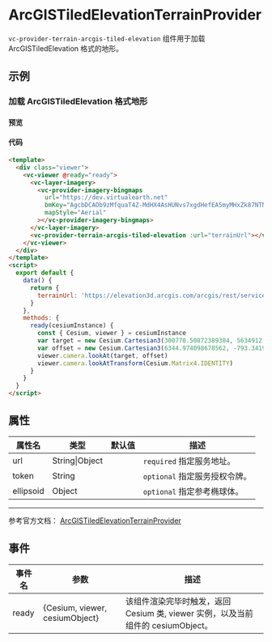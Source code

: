 # ArcGISTiledElevationTerrainProvider

`vc-provider-terrain-arcgis-tiled-elevation` 组件用于加载 ArcGISTiledElevation 格式的地形。

## 示例

### 加载 ArcGISTiledElevation 格式地形

#### 预览

<doc-preview>
   <template>
    <div class="viewer">
      <vc-viewer @ready="ready">
        <vc-layer-imagery>
          <vc-provider-imagery-bingmaps url="https://dev.virtualearth.net" bmKey="AgcbDCAOb9zMfquaT4Z-MdHX4AsHUNvs7xgdHefEA5myMHxZk87NTNgdLbG90IE-" mapStyle="Aerial"></vc-provider-imagery-bingmaps>
        </vc-layer-imagery>
        <vc-provider-terrain-arcgis-tiled-elevation :url="terrainUrl"></vc-provider-terrain-arcgis-tiled-elevation>
      </vc-viewer>
    </div>
  </template>
  <script>
    export default {
      data () {
        return {
          terrainUrl: 'https://elevation3d.arcgis.com/arcgis/rest/services/WorldElevation3D/Terrain3D/ImageServer'
        }
      },
      methods: {
        ready (cesiumInstance) {
          const {Cesium, viewer} = cesiumInstance
          var target = new Cesium.Cartesian3(300770.50872389384, 5634912.131394585, 2978152.2865545116)
          var offset = new Cesium.Cartesian3(6344.974098678562, -793.3419798081741, 2499.9508860763162)
          viewer.camera.lookAt(target, offset)
          viewer.camera.lookAtTransform(Cesium.Matrix4.IDENTITY)
        }
      }
    }
  </script>
</doc-preview>

#### 代码

```html
<template>
  <div class="viewer">
    <vc-viewer @ready="ready">
      <vc-layer-imagery>
        <vc-provider-imagery-bingmaps
          url="https://dev.virtualearth.net"
          bmKey="AgcbDCAOb9zMfquaT4Z-MdHX4AsHUNvs7xgdHefEA5myMHxZk87NTNgdLbG90IE-"
          mapStyle="Aerial"
        ></vc-provider-imagery-bingmaps>
      </vc-layer-imagery>
      <vc-provider-terrain-arcgis-tiled-elevation :url="terrainUrl"></vc-provider-terrain-arcgis-tiled-elevation>
    </vc-viewer>
  </div>
</template>
<script>
  export default {
    data() {
      return {
        terrainUrl: 'https://elevation3d.arcgis.com/arcgis/rest/services/WorldElevation3D/Terrain3D/ImageServer'
      }
    },
    methods: {
      ready(cesiumInstance) {
        const { Cesium, viewer } = cesiumInstance
        var target = new Cesium.Cartesian3(300770.50872389384, 5634912.131394585, 2978152.2865545116)
        var offset = new Cesium.Cartesian3(6344.974098678562, -793.3419798081741, 2499.9508860763162)
        viewer.camera.lookAt(target, offset)
        viewer.camera.lookAtTransform(Cesium.Matrix4.IDENTITY)
      }
    }
  }
</script>
```

## 属性

| 属性名    | 类型           | 默认值 | 描述                          |
| --------- | -------------- | ------ | ----------------------------- |
| url       | String\|Object |        | `required` 指定服务地址。     |
| token     | String         |        | `optional` 指定服务授权令牌。 |
| ellipsoid | Object         |        | `optional` 指定参考椭球体。   |

---

参考官方文档： [ArcGISTiledElevationTerrainProvider](https://cesium.com/docs/cesiumjs-ref-doc/ArcGISTiledElevationTerrainProvider.html)

## 事件

| 事件名 | 参数                           | 描述                                                                             |
| ------ | ------------------------------ | -------------------------------------------------------------------------------- |
| ready  | {Cesium, viewer, cesiumObject} | 该组件渲染完毕时触发，返回 Cesium 类, viewer 实例，以及当前组件的 cesiumObject。 |
